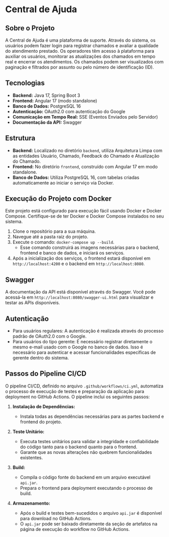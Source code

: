 # Central de Ajuda

## Sobre o Projeto
A Central de Ajuda é uma plataforma de suporte. Através do sistema, os usuários podem fazer login para registrar chamados e avaliar a qualidade do atendimento prestado. Os operadores têm acesso à plataforma para auxiliar os usuários, monitorar as atualizações dos chamados em tempo real e encerrar os atendimentos. Os chamados podem ser visualizados com paginação e filtrados por assunto ou pelo número de identificação (ID).

## Tecnologias 
- **Backend:** Java 17, Spring Boot 3
- **Frontend:** Angular 17 (modo standalone)
- **Banco de Dados:** PostgreSQL 16
- **Autenticação:** OAuth2.0 com autenticação do Google
- **Comunicação em Tempo Real:** SSE (Eventos Enviados pelo Servidor)
- **Documentação da API:** Swagger

## Estrutura 
- **Backend:** Localizado no diretório `backend`, utiliza Arquitetura Limpa com as entidades Usuário, Chamado, Feedback do Chamado e Atualização do Chamado.
- **Frontend:** No diretório `frontend`, construído com Angular 17 em modo standalone.
- **Banco de Dados:** Utiliza PostgreSQL 16, com tabelas criadas automaticamente ao iniciar o serviço via Docker.

## Execução do Projeto com Docker
Este projeto está configurado para execução fácil usando Docker e Docker Compose. Certifique-se de ter Docker e Docker Compose instalados no seu sistema.

1. Clone o repositório para a sua máquina.
2. Navegue até a pasta raiz do projeto.
3. Execute o comando: `docker-compose up --build`.
    - Esse comando construirá as imagens necessárias para o backend, frontend e banco de dados, e iniciará os serviços.
4. Após a inicialização dos serviços, o frontend estará disponível em `http://localhost:4200` e o backend em `http://localhost:8080`.

## Swagger
A documentação da API está disponível através do Swagger. Você pode acessá-la em `http://localhost:8080/swagger-ui.html` para visualizar e testar as APIs disponíveis.

## Autenticação
- Para usuários regulares: A autenticação é realizada através do processo padrão de OAuth2.0 com o Google.
- Para usuários do tipo gerente: É necessário registrar diretamente o mesmo e-mail usado com o Google no banco de dados. Isso é necessário para autenticar e acessar funcionalidades específicas de gerente dentro do sistema.

## Passos do Pipeline CI/CD
O pipeline CI/CD, definido no arquivo `.github/workflows/ci.yml`, automatiza o processo de execução de testes e preparação da aplicação para deployment no GitHub Actions. O pipeline inclui os seguintes passos:

1. **Instalação de Dependências:**
   - Instala todas as dependências necessárias para as partes backend e frontend do projeto.

2. **Teste Unitário:**
   - Executa testes unitários para validar a integridade e confiabilidade do código tanto para o backend quanto para o frontend.
   - Garante que as novas alterações não quebrem funcionalidades existentes.

3. **Build:**
   - Compila o código fonte do backend em um arquivo executável `api.jar`.
   - Prepara o frontend para deployment executando o processo de build.

4. **Armazenamento:**
   - Após o build e testes bem-sucedidos o arquivo `api.jar` é disponível para download no GitHub Actions.
   - O `api.jar` pode ser baixado diretamente da seção de artefatos na página de execução do workflow no GitHub Actions.
